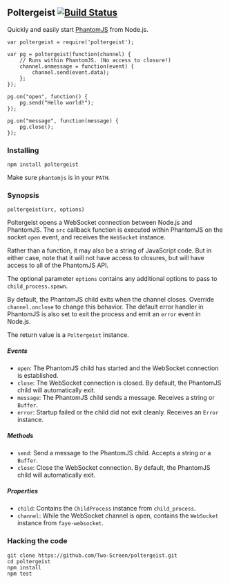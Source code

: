 ## Poltergeist [![Build Status](https://travis-ci.org/Two-Screen/poltergeist.png)](https://travis-ci.org/Two-Screen/poltergeist)

Quickly and easily start [PhantomJS] from Node.js.

    var poltergeist = require('poltergeist');

    var pg = poltergeist(function(channel) {
        // Runs within PhantomJS. (No access to closure!)
        channel.onmessage = function(event) {
            channel.send(event.data);
        };
    });

    pg.on("open", function() {
        pg.send("Hello world!");
    });

    pg.on("message", function(message) {
        pg.close();
    });

 [PhantomJS]: http://phantomjs.org/

### Installing

    npm install poltergeist

Make sure `phantomjs` is in your `PATH`.

### Synopsis

    poltergeist(src, options)

Poltergeist opens a WebSocket connection between Node.js and PhantomJS. The
`src` callback function is executed within PhantomJS on the socket `open`
event, and receives the `WebSocket` instance.

Rather than a function, it may also be a string of JavaScript code. But in
either case, note that it will not have access to closures, but will have
access to all of the PhantomJS API.

The optional parameter `options` contains any additional options to pass to
`child_process.spawn`.

By default, the PhantomJS child exits when the channel closes. Override
`channel.onclose` to change this behavior. The default error handler in
PhantomJS is also set to exit the process and emit an `error` event in
Node.js.

The return value is a `Poltergeist` instance.

##### Events

 - `open`: The PhantomJS child has started and
   the WebSocket connection is established.
 - `close`: The WebSocket connection is closed.
   By default, the PhantomJS child will automatically exit.
 - `message`: The PhantomJS child sends a message.
   Receives a string or `Buffer`.
 - `error`: Startup failed or the child did not exit cleanly.
   Receives an `Error` instance.

##### Methods

 - `send`: Send a message to the PhantomJS child.
   Accepts a string or a `Buffer`.
 - `close`: Close the WebSocket connection.
   By default, the PhantomJS child will automatically exit.

##### Properties

 - `child`:  Contains the `ChildProcess` instance from `child_process`.
 - `channel`: While the WebSocket channel is open,
   contains the `WebSocket` instance from `faye-websocket`.

### Hacking the code

    git clone https://github.com/Two-Screen/poltergeist.git
    cd poltergeist
    npm install
    npm test
